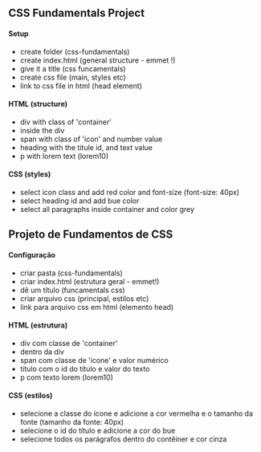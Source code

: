 ## CSS Fundamentals Project

#### Setup

 - create folder (css-fundamentals)
 - create index.html (general structure - emmet !)
 - give it a title (css funcamentals)
 - create css file (main, styles etc)
 - link to css file in html (head element)

 #### HTML (structure)

 - div with class of 'container'
 - inside the div
 - span with class of 'icon' and number value
 - heading with the titule id, and text value
 - p with lorem text (lorem10)

 #### CSS (styles)

 - select icon class and add red color and font-size (font-size: 40px)
 - select heading id and add bue color
 - select all paragraphs inside container and color grey

 ####

 ## Projeto de Fundamentos de CSS

#### Configuração

  - criar pasta (css-fundamentals)
  - criar index.html (estrutura geral - emmet!)
  - dê um título (funcamentals css)
  - criar arquivo css (principal, estilos etc)
  - link para arquivo css em html (elemento head)

  #### HTML (estrutura)

  - div com classe de 'container'
  - dentro da div
  - span com classe de 'ícone' e valor numérico
  - título com o id do título e valor do texto
  - p com texto lorem (lorem10)

  #### CSS (estilos)

  - selecione a classe do ícone e adicione a cor vermelha e o tamanho da fonte (tamanho da fonte: 40px)
  - selecione o id do título e adicione a cor do bue
  - selecione todos os parágrafos dentro do contêiner e cor cinza